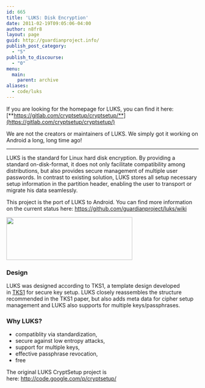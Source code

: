 ```yaml
---
id: 665
title: 'LUKS: Disk Encryption'
date: 2011-02-19T09:05:06-04:00
author: n8fr8
layout: page
guid: http://guardianproject.info/
publish_post_category:
  - "5"
publish_to_discourse:
  - "0"
menu:
  main:
    parent: archive
aliases:
  - code/luks
---
```

If you are looking for the homepage for LUKS, you can find it here: [**https://gitlab.com/cryptsetup/cryptsetup/**](https://gitlab.com/cryptsetup/cryptsetup/)

We are not the creators or maintainers of LUKS. We simply got it working on Android a long, long time ago!

* * *

LUKS is the standard for Linux hard disk encryption. By providing a standard on-disk-format, it does not only facilitate compatibility among distributions, but also provides secure management of multiple user passwords. In contrast to existing solution, LUKS stores all setup necessary setup information in the partition header, enabling the user to transport or migrate his data seamlessly.

This project is the port of LUKS to Android. You can find more information on the current status here: <https://github.com/guardianproject/luks/wiki>

[<img class="alignnone size-full wp-image-966" title="luks-logo-cropped" src="https://guardianproject.info/wp-content/uploads/2011/02/luks-logo-cropped.png" alt="" width="330" height="112" srcset="https://guardianproject.info/wp-content/uploads/2011/02/luks-logo-cropped.png 330w, https://guardianproject.info/wp-content/uploads/2011/02/luks-logo-cropped-300x101.png 300w" sizes="(max-width: 330px) 100vw, 330px" />](https://guardianproject.info/wp-content/uploads/2011/02/luks-logo-cropped.png)

### Design

LUKS was designed according to TKS1, a template design developed in [TKS1](http://code.google.com/p/cryptsetup/wiki/TKS1) for secure key setup. LUKS closely reassembles the structure recommended in the TKS1 paper, but also adds meta data for cipher setup management and LUKS also supports for multiple keys/passphrases.

### <a name="Why_LUKS?"></a>Why LUKS?

  * compatiblity via standardization,
  * secure against low entropy attacks,
  * support for multiple keys,
  * effective passphrase revocation,
  * free

The original LUKS CryptSetup project is here: <http://code.google.com/p/cryptsetup/>